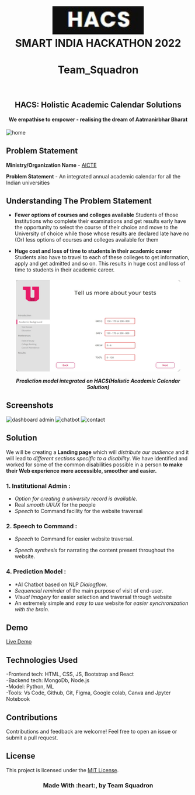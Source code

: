 
<!-- # SMART INDIA HACKATHON 2022 - TEAM_SQUADRON  -->
<h1 align="center">
	<img src="logo.jpg" alt="Squadron Logo" width="250"><br>
	SMART INDIA HACKATHON 2022

</h1>
<h1 align="center">Team_Squadron</h1>
<br>
</h1>
<h2 align="center">HACS: Holistic Academic Calendar Solutions</h2>
<h4 align="center">We empathise to empower - realising the dream of Aatmanirbhar Bharat</h4>


![home](https://github.com/KAMYAVERMA/TEAM_SQUADRON_ACADEMIC_CALENDER/assets/85511676/e32e9f99-d79d-464e-a67a-8ba902fb368c)

## Problem Statement


**Ministry/Organization Name** - <a href="https://www.aicte-india.org/">AICTE</a>  

**Problem Statement** - An integrated annual academic
calendar for all the Indian universities


## Understanding The Problem Statement

- **Fewer options of
courses and colleges
available**
Students of those
Institutions who complete
their examinations and
get results early have the
opportunity to select the
course of their choice and
move to the University of
choice while those whose
results are declared late
have no (Or) less options
of courses and colleges
available for them

- **Huge cost and loss of
time to students in
their academic career**
Students also have to
travel to each of these
colleges to get
information, apply and get
admitted and so on. This
results in huge cost and
loss of time to students
in their academic career.





<h5 align="center">
	<img src="image1.jpeg" alt="Squadron Logo" width="450" height="250"><br>
	<p>Prediction model integrated on HACS(Holistic Academic Calendar Solution)</p>
</h5>

## Screenshots
![dashboard admin](https://github.com/KAMYAVERMA/TEAM_SQUADRON_ACADEMIC_CALENDER/assets/85511676/b3c1b462-5e57-4a46-8659-c966d758751c)
![chatbot](https://github.com/KAMYAVERMA/TEAM_SQUADRON_ACADEMIC_CALENDER/assets/85511676/61224e32-8f91-48c8-b786-cbd916c60e00)
![contact](https://github.com/KAMYAVERMA/TEAM_SQUADRON_ACADEMIC_CALENDER/assets/85511676/729f42ca-903a-4bdb-a392-45400f52997d)


## Solution

We will be creating a **Landing page** which will *distribute our audience* and it will lead to *different sections specific to a disability*. We have identified and worked for some of the common disabilities possible in a person **to make their Web experience more accessible, smoother and easier.**

### **1. Institutional Admin :**
- *Option for creating a university record is available*. 
- Real *smooth UI/UX* for the people 
- *Speech* to Command facility for the website traversal


### **2. Speech to Command :** 
- *Speech* to Command for easier website traversal.

- *Speech synthesis* for narrating the content present throughout the website.


### **4. Prediction Model :**
- *AI Chatbot based on NLP *Dialogflow*.
- *Sequencial reminder* of the main purpose of visit of end-user.
- *Visual Imagery* for easier selection and traversal through website
- An extremely simple and *easy to use* website for *easier synchronization with the brain.*                               


## Demo

[Live Demo](https://hacs-squadron.netlify.app)

## Technologies Used

-Frontend tech: HTML, CSS, JS, Bootstrap and React<br>
-Backend tech: MongoDb, Node.js<br>
-Model: Python, ML<br>
-Tools: Vs Code, Github, Git, Figma, Google colab, Canva and Jpyter Notebook

## Contributions

Contributions and feedback are welcome! Feel free to open an issue or submit a pull request.

## License

This project is licensed under the [MIT License](LICENSE).


<h3 align="center">Made With :heart:, by Team Squadron</h3>












